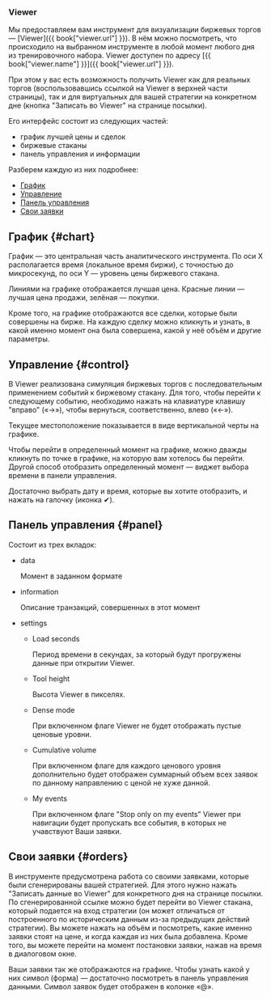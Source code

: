 ### Viewer

Мы предоставляем вам инструмент для визуализации биржевых торгов — [Viewer]({{ book["viewer.url"] }}).
В нём можно посмотреть, что происходило на выбранном инструменте в любой момент любого дня из тренировочного набора.
Viewer доступен по адресу [{{ book["viewer.name"] }}]({{ book["viewer.url"] }}).

При этом у вас есть возможность получить Viewer как для реальных торгов (воспользовавшись ссылкой на Viewer в верхней части страницы), так и для виртуальных для вашей стратегии на конкретном дне (кнопка "Записать во Viewer" на странице посылки).

Его интерфейс состоит из следующих частей:

- график лучшей цены и сделок
- биржевые стаканы
- панель управления и информации

Разберем каждую из них подробнее:

- [График](#chart)
- [Управление](#control)
- [Панель управления](#panel)
- [Свои заявки](#orders)

## График {#chart}

График — это центральная часть аналитического инструмента.
По оси X располагается время (локальное время биржи), с точностью до микросекунд, по оси Y — уровень цены биржевого стакана.

Линиями на графике отображается лучшая цена.
Красные линии — лучшая цена продажи, зелёная — покупки.

Кроме того, на графике отображаются все сделки, которые были совершены на бирже.
На каждую сделку можно кликнуть и узнать, в какой именно момент она была совершена, какой у неё объём и другие параметры.

<!-- Иллюстрация работы с графиком выглядит следующим образом. -->
<!-- ![]({{ book["gitbook.img"] }}/viewer/chart.gif) -->

## Управление {#control}

В Viewer реализована симуляция биржевых торгов с последовательным применением событий к биржевому стакану.
Для того, чтобы перейти к следующему событию, необходимо нажать на клавиатуре клавишу "вправо" («→»), чтобы вернуться, соответственно, влево («←»).

Текущее местоположение показывается в виде вертикальной черты на графике.

Чтобы перейти в определенный момент на графике, можно дважды кликнуть по точке в графике, на которую вам хотелось бы перейти.
Другой способ отобразить определенный момент — виджет выбора времени в панели управления.

<!-- ![]({{ book["gitbook.img"] }}/viewer/time.gif) -->

<!-- TODO(asalikhov): there is a task to simplify date/time panel -->
Достаточно выбрать дату и время, которые вы хотите отобразить, и нажать на галочку (иконка ✔).

## Панель управления {#panel}

Состоит из трех вкладок:

- data

   Момент в заданном формате
- information

   Описание транзакций, совершенных в этот момент
- settings

  * Load seconds

     Период времени в секундах, за который будут прогружены данные при открытии Viewer.
  * Tool height

     Высота Viewer в пикселях.
  * Dense mode

     При включенном флаге Viewer не будет отображать пустые ценовые уровни.
  * Cumulative volume

     При включенном флаге для каждого ценового уровня дополнительно будет отображен суммарный объем всех заявок по данному направлению с ценой не хуже данной.
  * My events

     При включенном флаге "Stop only on my events" Viewer при навигации будет пропускать все события, в которых не учавствуют Ваши заявки.


<!-- ![]({{ book["gitbook.img"] }}/viewer/control-panel.gif) -->

## Свои заявки {#orders}

В инструменте предусмотрена работа со своими заявками, которые были сгенерированы вашей стратегией.
Для этого нужно нажать "Записать данные во Viewer" для конкретного дня на странице посылки.
По сгенерированной ссылке можно будет перейти во Viewer стакана, который подается на вход стратегии (он может отличаться от построенного по историческим данным из-за предыдущих действий стратегии).
Вы можете нажать на объём и посмотреть, какие именно заявки стоят на цене, и когда каждая из них была добавлена.
Кроме того, вы можете перейти на момент постановки заявки, нажав на время в диалоговом окне.

<!-- Пример работы со своими заявками. -->
<!-- ![]({{ book["gitbook.img"] }}/viewer/deals.gif) -->

Ваши заявки так же отображаются на графике.
Чтобы узнать какой у них символ (форма) — достаточно посмотреть в панель управления данными.
Символ заявок будет отображен в колонке «@».
